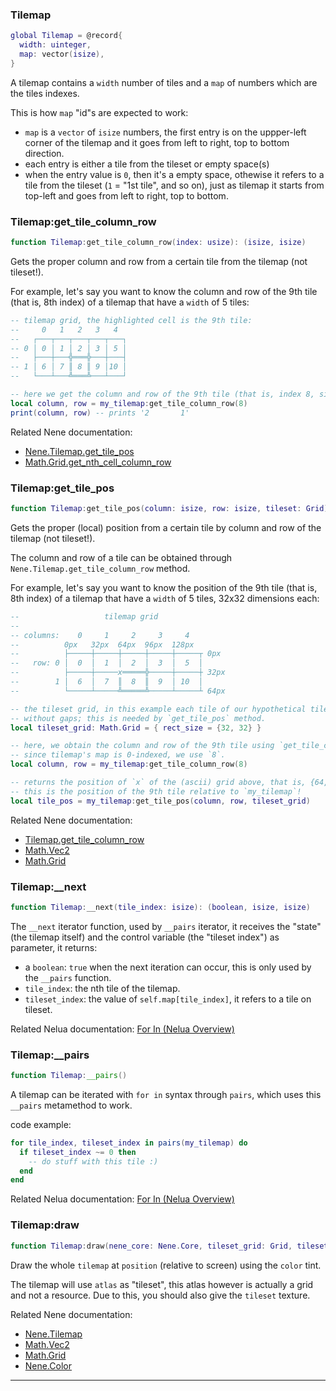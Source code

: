 ### Tilemap

```lua
global Tilemap = @record{
  width: uinteger,
  map: vector(isize),
}
```

A tilemap contains a `width` number of tiles and a `map` of numbers which are the tiles indexes.

This is how `map` "id"s are expected to work:
* `map` is a `vector` of `isize` numbers, the first entry is on the uppper-left corner of the tilemap and it goes from
left to right, top to bottom direction.
* each entry is either a tile from the tileset or empty space(s)
* when the entry value is `0`, then it's a empty space, othewise it refers to a tile from the tileset (`1` = "1st tile", and so on),
just as tilemap it starts from top-left and goes from left to right, top to bottom.

### Tilemap:get_tile_column_row

```lua
function Tilemap:get_tile_column_row(index: usize): (isize, isize)
```

Gets the proper column and row from a certain tile from the tilemap (not tileset!).

For example, let's say you want to know the column and row of the 9th tile (that is, 8th index) of a tilemap that have a
`width` of 5 tiles:
```lua
-- tilemap grid, the highlighted cell is the 9th tile:
--     0   1   2   3   4
--   ┌───┬───┬───┬───┬───┐
-- 0 │ 0 │ 1 │ 2 │ 3 │ 5 │
--   ├───┼───╬═══╬───┼───┤
-- 1 │ 6 │ 7 ║ 8 ║ 9 │10 │
--   └───┴───╩═══╩───┴───┘

-- here we get the column and row of the 9th tile (that is, index 8, since tilemap's map is 0-indexed)
local column, row = my_tilemap:get_tile_column_row(8)
print(column, row) -- prints '2       1'
```

Related Nene documentation:
* [Nene.Tilemap.get_tile_pos](#nenetilemapget_tile_pos)
* [Math.Grid.get_nth_cell_column_row](math.md#nenemathgridget_nth_cell_column_row)

### Tilemap:get_tile_pos

```lua
function Tilemap:get_tile_pos(column: isize, row: isize, tileset: Grid): Vec2
```

Gets the proper (local) position from a certain tile by column and row of the tilemap (not tileset!).

The column and row of a tile can be obtained through `Nene.Tilemap.get_tile_column_row` method.

For example, let's say you want to know the position of the 9th tile (that is, 8th index) of a tilemap that have a
`width` of 5 tiles, 32x32 dimensions each:
```lua
--                   tilemap grid
--
-- columns:    0     1     2     3     4
--          0px   32px  64px  96px  128px
--          ├─────┼─────┼─────┼─────┼─────┬ 0px
--   row: 0 │  0  │  1  │  2  │  3  │  5  │
--          ├─────┼─────x═════╬─────┼─────┼ 32px
--        1 │  6  │  7  ║  8  ║  9  │ 10  │
--          └─────┴─────╩═════╩─────┴─────┴ 64px

-- the tileset grid, in this example each tile of our hypothetical tileset and tilemap contains 32x32 dimensions,
-- without gaps; this is needed by `get_tile_pos` method.
local tileset_grid: Math.Grid = { rect_size = {32, 32} }

-- here, we obtain the column and row of the 9th tile using `get_tile_column_row`,
-- since tilemap's map is 0-indexed, we use `8`.
local column, row = my_tilemap:get_tile_column_row(8)

-- returns the position of `x` of the (ascii) grid above, that is, {64, 32}
-- this is the position of the 9th tile relative to `my_tilemap`!
local tile_pos = my_tilemap:get_tile_pos(column, row, tileset_grid)
```

Related Nene documentation:
* [Tilemap.get_tile_column_row](#nenetilemapget_tile_column_row)
* [Math.Vec2](math.md#nenemathvec2)
* [Math.Grid](math.md#nenemathgrid)

### Tilemap:__next

```lua
function Tilemap:__next(tile_index: isize): (boolean, isize, isize)
```

The `__next` iterator function, used by `__pairs` iterator, it receives the "state" (the tilemap itself) and the
control variable (the "tileset index") as parameter, it returns:
* a `boolean`: `true` when the next iteration can occur, this is only used by the `__pairs` function.
* `tile_index`: the nth tile of the tilemap.
* `tileset_index`: the value of `self.map[tile_index]`, it refers to a tile on tileset.

Related Nelua documentation:
[For In (Nelua Overview)](https://nelua.io/overview/#for-in)

### Tilemap:__pairs

```lua
function Tilemap:__pairs()
```

A tilemap can be iterated with `for in` syntax through `pairs`, which uses this `__pairs` metamethod to work.

code example:
```lua
for tile_index, tileset_index in pairs(my_tilemap) do
  if tileset_index ~= 0 then
    -- do stuff with this tile :)
  end
end
```

Related Nelua documentation:
[For In (Nelua Overview)](https://nelua.io/overview/#for-in)

### Tilemap:draw

```lua
function Tilemap:draw(nene_core: Nene.Core, tileset_grid: Grid, tileset_texture: Texture, position: Vec2, color: facultative(Color))
```

Draw the whole `tilemap` at `position` (relative to screen) using the `color` tint.

The tilemap will use `atlas` as "tileset", this atlas however is actually a grid and not a resource. Due to this,
you should also give the `tileset` texture.

Related Nene documentation:
* [Nene.Tilemap](tilemap.md)
* [Math.Vec2](https://github.com/Andre-LA/nene/blob/nene-rework/docs/math.md#nenemathvec2)
* [Math.Grid](https://github.com/Andre-LA/nene/blob/nene-rework/docs/math.md#nenemathgrid)
* [Nene.Color](https://github.com/Andre-LA/nene/blob/nene-rework/docs/math.md#nenemathvec2)

---
